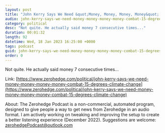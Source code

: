 ```yaml
---
layout: post
title: "John Kerry Says We Need &quot;Money, Money, Money, Money&quot; To Combat 1.5 Degrees Of Climate-Change"
audio: john-kerry-says-we-need-money-money-money-money-combat-15-degrees-climate-change-0
category: political
desc: "Not quite. He actually said money 7 consecutive times..."
duration: 00:01:32
length: 92
datetime: Wed, 18 Jan 2023 16:25:00 +0000
tags: podcast
guid: john-kerry-says-we-need-money-money-money-money-combat-15-degrees-climate-change-0
order: 0
---
```

Not quite. He actually said money 7 consecutive times...

Link: [https://www.zerohedge.com/political/john-kerry-says-we-need-money-money-money-money-combat-15-degrees-climate-change](https://www.zerohedge.com/political/john-kerry-says-we-need-money-money-money-money-combat-15-degrees-climate-change)

About: The Zerohedge Podcast is a non-commercial, automated program, designed to give people a way to get news from Zerohedge in an audio format.  I am actively working on tweaking and improving the setup to create a better listening experience (December 2022).  Suggestions are welcome: [zerohedgePodcast@outlook.com](mailto:zerohedgePodcast@outlook.com)